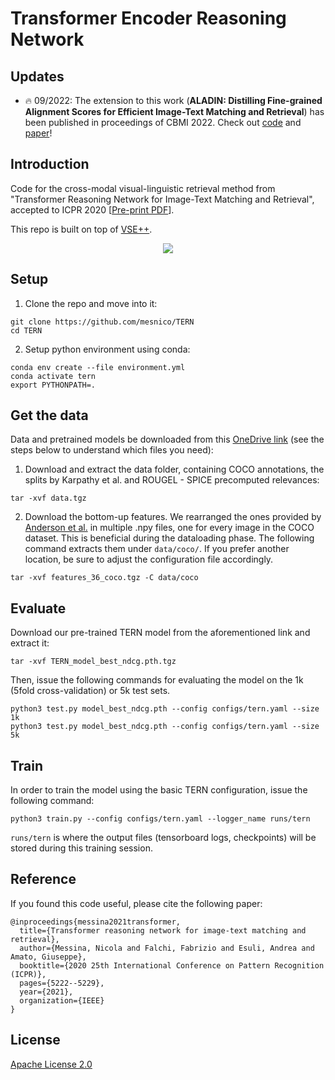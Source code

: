 # Transformer Encoder Reasoning Network

## Updates

- :fire: 09/2022: The extension to this work (**ALADIN: Distilling Fine-grained Alignment Scores for Efficient Image-Text Matching and Retrieval**) has been published in proceedings of CBMI 2022. Check out [code](https://github.com/mesnico/ALADIN) and [paper](https://arxiv.org/abs/2207.14757)!

## Introduction

Code for the cross-modal visual-linguistic retrieval method from "Transformer Reasoning Network for Image-Text Matching and Retrieval", accepted to ICPR 2020 [[Pre-print PDF](https://arxiv.org/pdf/2004.09144.pdf)].

This repo is built on top of [VSE++](https://github.com/fartashf/vsepp).
<p align="center">
  <img src="images/architecture.png">
</p>


## Setup

1. Clone the repo and move into it:
```
git clone https://github.com/mesnico/TERN
cd TERN
```

2. Setup python environment using conda:
```
conda env create --file environment.yml
conda activate tern
export PYTHONPATH=.
```

## Get the data

Data and pretrained models be downloaded from this [OneDrive link](https://cnrsc-my.sharepoint.com/:f:/g/personal/nicola_messina_cnr_it/EnsuSFo-rG5Pmf2FhQDPe7EBCHrNtR1ujSIOEcgaj5Xrwg?e=Ger6Sl) (see the steps below to understand which files you need):


1. Download and extract the data folder, containing COCO annotations, the splits by Karpathy et al. and ROUGEL - SPICE precomputed relevances:

```
tar -xvf data.tgz
```

2. Download the bottom-up features. We rearranged the ones provided by [Anderson et al.](https://github.com/peteanderson80/bottom-up-attention) in multiple .npy files, one for every image in the COCO dataset. This is beneficial during the dataloading phase.
The following command extracts them under `data/coco/`. If you prefer another location, be sure to adjust the configuration file accordingly.
```
tar -xvf features_36_coco.tgz -C data/coco
```

## Evaluate
Download our pre-trained TERN model from the aforementioned link and extract it:
```
tar -xvf TERN_model_best_ndcg.pth.tgz
```

Then, issue the following commands for evaluating the model on the 1k (5fold cross-validation) or 5k test sets.
```
python3 test.py model_best_ndcg.pth --config configs/tern.yaml --size 1k
python3 test.py model_best_ndcg.pth --config configs/tern.yaml --size 5k
```

## Train
In order to train the model using the basic TERN configuration, issue the following command:
```
python3 train.py --config configs/tern.yaml --logger_name runs/tern
```
`runs/tern` is where the output files (tensorboard logs, checkpoints) will be stored during this training session.

## Reference
If you found this code useful, please cite the following paper:

    @inproceedings{messina2021transformer,
      title={Transformer reasoning network for image-text matching and retrieval},
      author={Messina, Nicola and Falchi, Fabrizio and Esuli, Andrea and Amato, Giuseppe},
      booktitle={2020 25th International Conference on Pattern Recognition (ICPR)},
      pages={5222--5229},
      year={2021},
      organization={IEEE}
    }

## License

[Apache License 2.0](http://www.apache.org/licenses/LICENSE-2.0)

